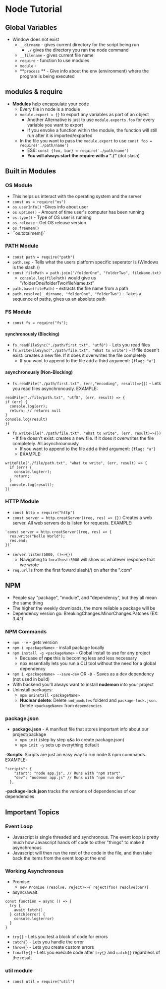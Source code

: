 # Node Tutorial

## Global Variables

- Window does not exist
  - `__dirname` - gives current directory for the script being run
    - `./` gives the directory you ran the node command
  - `__filename` - gives current file name
  - `require` - function to use modules
  - `module` -
  - **`process` ** - Give info about the env (environment) where the program is being executed

## modules & require

- **Modules** help encapsulate your code
  - Every file in node is a module
  - `module.export = {}` to export any variables as part of an object
    - Another Alternative is just to use `module.exports.foo` for every variable you want to export
    - If you envoke a function within the module, the function will still run after it is imported/exported
  - In the file you want to pass the `module.export` to use `const foo = require('./path/name')`
    - ES6: `const {foo, bar} = require('./path/name')`
    - **You will always start the require with a "./"** (dot slash)

## Built in Modules

### OS Module

- This helps us interact with the operating system and the server
- `const os = require("os")`
- `os.userInfo()` -Gives info about user
- `os.upTime()` - Amount of time user's computer has been running
- `os.type()` - Type of OS user is running
- `os.release` - Get OS release version
- `os.freemem()`
- ``os.totalmem()`

### PATH Module

- `const path = require("path")`
- `path.sep` - Tells what the users platform specific seperator is (Windows is the slash /)
- `const filePath = path.join("/folderOne", "folderTwo", fileName.txt)`
  - `console.log(filePath)` would give us "/folderOne/folderTwo/fileName.txt"
- `path.base(filePath)` - extracts the file name from a path
- `path.resolve(__dirname, "folderOne", "folderTwo")` - Takes a sequence of paths, gives us an absolute path

### FS Module

- `const fs = require("fs");`

#### synchronously (Blocking)

- `fs.readFileSync("./path/first.txt", "utf8")` - Lets you read files
- `fs.writeFileSync("./path/file.txt", "What to write")` - If file doesn't exist: creates a new file. If it does it overwrites the file completely
  - If you want to append to the file add a third argument: `{flag: "a"}`

#### asynchronously (Non-Blocking)

- `fs.readFile("./path/first.txt", (err,"encoding", result)=>{})` - Lets you read files asynchronously. EXAMPLE:

```
readFile("./file/path.txt", "utf8", (err, result) => {
if (err) {
  console.log(err);
  return; // returns null
}
console.log(result)
})
```

- `fs.writeFile("./path/file.txt", "What to write", (err, result)=>{})` - If file doesn't exist: creates a new file. If it does it overwrites the file completely. All asynchrounously
  - If you want to append to the file add a third argument: `{flag: "a"}`
  - EXAMPLE:

```
writeFile("./file/path.txt", "what to write", (err, result) => {
  if (err) {
    console.log(err);
    return;
  }
  console.log(result);
})
```

### HTTP Module

- `const http = require("http")`
- `const server = http.creatServer((req, res) => {})` Creates a web server. All web servers do is listen for requests. EXAMPLE:

```
`const server = http.creatServer((req, res) => {
  res.write("Hello World");
  res.end;
})`
```

- `server.listen(5000, ()=>{})`
  - Navigating to `localhost:5000` will show us whatever response that we wrote
- `req.url` is from the first foward slash(/) on after the ".com"

## NPM

- People say "package", "module", and "dependency", but they all mean the same thing
- The higher the weekly downloads, the more reliable a package will be
- Dependency version go: BreakingChanges.MinorChanges.Patches (EX: 3.4.1)

### NPM Commands

- `npm --v` - gets version
- `npm i <packageName>` - install package locally
- `npm install -g <packageName>` - Global install to use for any project
  - Becuase of **npx** this is becoming less and less necessary
  - npx essentially lets you run a CLI tool without the need for a global dependency
- `npm i <packageName> --save-dev` OR `-D` - Saves as a dev dependency (not used in build)
- With backend you'll always want to install **nodemon** into your project
- Uninstall packages:
  - `npm uninstall <packageName>`
  - **Nuclear delete**: Delete `nod_modules` folderd and `package-lock.json`. Delete `<packageName>` from `dependencies`

### package.json

- **package.json** - A manifest file that stores important info about our project/package
  - `npm init` (step by step q&a to create package.json)
  - `npm init -y` sets up everything default

-**Scripts**: Scripts are just an easy way to run node & npm commands. EXAMPLE:

```
"scripts": {
    "start": "node app.js", // Runs with "npm start"
    "dev": "nodemon app.js" // Runs with "npm run dev"
  },
```

-**package-lock.json** tracks the versions of dependencies of our dependencies

## Important Topics

### **Event Loop**

- Javascript is single threaded and synchronous. The event loop is pretty much how Javascript hands off code to other "things" to make it asynchronous
- Javascript will then run the rest of the code in the file, and then take back the items from the event loop at the end

### Working Asynchronous

- Promise:
  - `new Promise (resolve, reject)=>{ reject(foo) resolve(bar)}`
- async/await:

```
const function = async () => {
  try {
    await fetch()
  } catch(error) {
    console.log(error)
  }
}
```

- `try{}` - Lets you test a block of code for errors
- `catch{}` - Lets you handle the error
- `throw{}` - Lets you create custom errors
- `finally{}` - Lets you execute code after `try{}` and `catch{}` regardless of the result

### util module

- `const util = require("util")`
